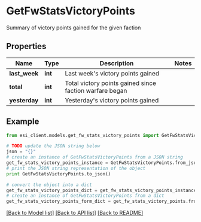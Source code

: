 # GetFwStatsVictoryPoints

Summary of victory points gained for the given faction

## Properties

Name | Type | Description | Notes
------------ | ------------- | ------------- | -------------
**last_week** | **int** | Last week&#39;s victory points gained | 
**total** | **int** | Total victory points gained since faction warfare began | 
**yesterday** | **int** | Yesterday&#39;s victory points gained | 

## Example

```python
from esi_client.models.get_fw_stats_victory_points import GetFwStatsVictoryPoints

# TODO update the JSON string below
json = "{}"
# create an instance of GetFwStatsVictoryPoints from a JSON string
get_fw_stats_victory_points_instance = GetFwStatsVictoryPoints.from_json(json)
# print the JSON string representation of the object
print GetFwStatsVictoryPoints.to_json()

# convert the object into a dict
get_fw_stats_victory_points_dict = get_fw_stats_victory_points_instance.to_dict()
# create an instance of GetFwStatsVictoryPoints from a dict
get_fw_stats_victory_points_form_dict = get_fw_stats_victory_points.from_dict(get_fw_stats_victory_points_dict)
```
[[Back to Model list]](../README.md#documentation-for-models) [[Back to API list]](../README.md#documentation-for-api-endpoints) [[Back to README]](../README.md)


